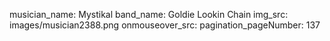 musician_name: Mystikal
band_name: Goldie Lookin Chain
img_src: images/musician2388.png
onmouseover_src: 
pagination_pageNumber: 137